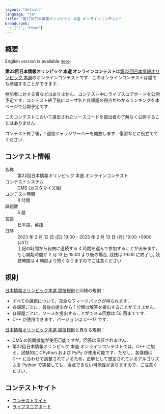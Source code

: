 ```yaml
---
layout: "default"
language: "ja"
title: "第22回日本情報オリンピック 本選 オンラインコンテスト"
breadcrumb:
  - ["/", "Home"]
---
```


## 概要

English version is available [here](./index-en.html).

**第22回日本情報オリンピック 本選 オンラインコンテスト**は[第22回日本情報オリンピック 本選](https://www.ioi-jp.org/joi/2022/honsen.html)のオンラインコンテストです．このオンラインコンテストは誰でも参加することができます．

参加者に対する賞などはありません．コンテスト中にライブスコアボードを公開予定です．コンテスト終了後にユーザ名と各課題の得点がわかるランキングを本ページで公開予定です．

このコンテストにおいて提出されたソースコードを提出者の了解なく公開することはありません．

コンテスト終了後，1 週間ジャッジサーバーを開放します．復習などに役立ててください．

## コンテスト情報

<dl>
  <dt>名称</dt>
  <dd>第22回日本情報オリンピック 本選 オンラインコンテスト</dd>

  <dt>コンテストシステム</dt>
  <dd>
  <a href="https://github.com/cms-dev/cms/">CMS</a> (カスタマイズ版)
  </dd>

  <dt>コンテスト時間</dt>
  <dd>4 時間</dd>

  <dt>課題数</dt>
  <dd>5 題</dd>

  <dt>言語</dt>
  <dd>日本語，英語</dd>

  <dt>日時</dt>
  <dd>2023 年 2 月 12 日 (日) 19:00 - 2023 年 2 月 13 日 (月) 19:00 +0900 (JST)</dd>
  <dd>上記の時間から自由に連続する 4 時間を選んで参加することが出来ます．</dd>
  <dd>もし開始時間が 2 月 13 日 15:00 より後の場合, 競技は 19:00 に終了し, 競技時間は 4 時間より短くなりますのでご注意ください.</dd>
</dl>

## 規則

[日本情報オリンピック本選 競技規則](https://www.ioi-jp.org/joi/2022/2023-ho-outline.html)と同様の規則：

- すべての課題について，完全なフィードバックが得られます．
- 各課題ごとに，最後の提出から 1 分間は解答を提出することができません．
- 各課題ごとに，ソースを提出することができる回数は 50 回までです．
- C++ が使用できます．バージョンは C++17 です．

[日本情報オリンピック本選 競技規則](https://www.ioi-jp.org/joi/2022/2023-ho-outline.html)と異なる規則：

- CMS の質問機能が使用可能ですが，回答は保証されません．
- 第22回日本情報オリンピック 本選 オンラインコンテストでは，C++ に加え，試験的に CPython および PyPy が使用可能です．ただし，各課題は C++ に合わせて調整されているため，正解として想定されているアルゴリズムを Python で実装しても，得点できない可能性がありますので，ご注意ください．

## コンテストサイト

- [コンテストサイト](https://cms.ioi-jp.org)
- [ライブスコアボード](https://ranking.cms.ioi-jp.org/Ranking.html)